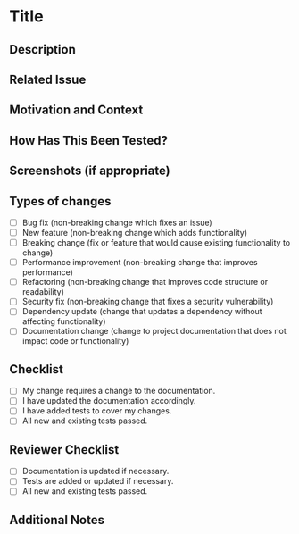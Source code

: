 <!--- Provide a general summary of your changes in the Title above -->
# Title
<!--- Provide a concise title for your pull request -->

## Description
<!--- Describe your changes in detail -->

## Related Issue
<!--- This project only accepts pull requests related to open issues -->
<!--- If suggesting a new feature or change, please discuss it in an issue first -->
<!--- If fixing a bug, there should be an issue describing it with steps to reproduce -->
<!--- Include [Issue #](issue_link) -->

## Motivation and Context
<!--- Why is this change required? What problem does it solve? -->

## How Has This Been Tested?
<!--- Please describe in detail how you tested your changes. -->
<!--- Include details of your testing environment, and the tests you ran to -->
<!--- see how your change affects other areas of the code, etc. -->

## Screenshots (if appropriate)

## Types of changes
<!--- What types of changes does your code introduce? Put an `x` in all the boxes that apply: -->
- [ ] Bug fix (non-breaking change which fixes an issue)
- [ ] New feature (non-breaking change which adds functionality)
- [ ] Breaking change (fix or feature that would cause existing functionality to change)
- [ ] Performance improvement (non-breaking change that improves performance)
- [ ] Refactoring (non-breaking change that improves code structure or readability)
- [ ] Security fix (non-breaking change that fixes a security vulnerability)
- [ ] Dependency update (change that updates a dependency without affecting functionality)
- [ ] Documentation change (change to project documentation that does not impact code or functionality)

## Checklist
<!--- Go over all the following points, and put an `x` in all the boxes that apply. -->
<!--- If you're unsure about any of these, don't hesitate to ask. We're here to help! -->
- [ ] My change requires a change to the documentation.
- [ ] I have updated the documentation accordingly.
- [ ] I have added tests to cover my changes.
- [ ] All new and existing tests passed.

## Reviewer Checklist
<!--- This section is for the reviewer to complete -->
- [ ] Documentation is updated if necessary.
- [ ] Tests are added or updated if necessary.
- [ ] All new and existing tests passed.

## Additional Notes
